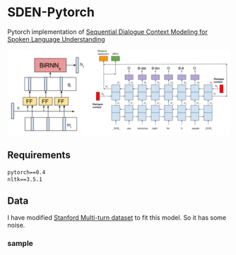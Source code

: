 # SDEN-Pytorch

Pytorch implementation of [Sequential Dialogue Context Modeling for Spoken Language
Understanding](https://arxiv.org/pdf/1705.03455.pdf)

![Model](images/model.png "SDEN")


## Requirements

```
pytorch==0.4
nltk==3.5.1
```

## Data

I have modified [Stanford Multi-turn dataset](https://nlp.stanford.edu/blog/a-new-multi-turn-multi-domain-task-oriented-dialogue-dataset/) to fit this model. So it has some noise. 

### sample

